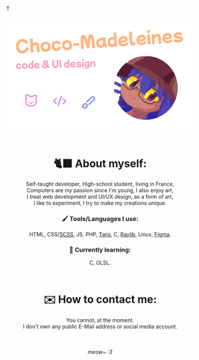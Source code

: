 T<br>

<p align="center">
    <img src="docs/res/img/Header.svg">
</p>

<br>

<h1 align="center">🐈‍⬛ About myself:</h1>
<p align="center">
    Self-taught developer, High-school student, living in France,<br>
    Computers are my passion since I'm young, I also enjoy art,<br>
    I treat web development and UI/UX design, as a form of art,<br>
    I like to experiment, I try to make my creations unique.
</p>

<h3 align="center">🖌️ Tools/Languages I use:</h3>
<p align="center">
    HTML, CSS/<a href="https://sass-lang.com/">SCSS</a>, JS, PHP, <a href="https://twig.symfony.com/">Twig</a>, C, <a href="https://www.raylib.com/">Raylib</a>, Linux, <a href="https://figma.com">Figma</a>.
</p>

<h3 align="center">📖 Currently learning:</h3>
<p align="center">
    C, GLSL.
</p>

<br>

<h1 align="center">✉️ How to contact me:</h1>
<p align="center">
    You cannot, at the moment.<br>
    I don't own any public E-Mail address or social media account.
</p>

<br>
<h6 align="center">meow~ :3</h6>

